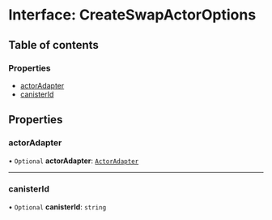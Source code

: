 # Interface: CreateSwapActorOptions

## Table of contents

### Properties

- [actorAdapter](CreateSwapActorOptions.md#actoradapter)
- [canisterId](CreateSwapActorOptions.md#canisterid)

## Properties

### actorAdapter

• `Optional` **actorAdapter**: [`ActorAdapter`](../classes/ActorAdapter.md)

___

### canisterId

• `Optional` **canisterId**: `string`

